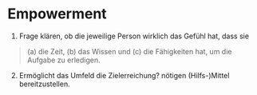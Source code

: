 Empowerment
===========

1. Frage klären, ob die jeweilige Person wirklich das Gefühl hat, dass sie 
> (a) die Zeit, (b) das Wissen und (c) die Fähigkeiten
hat, um die Aufgabe zu erledigen.

2. Ermöglicht das Umfeld die Zielerreichung?
	nötigen (Hilfs-)Mittel bereitzustellen.
